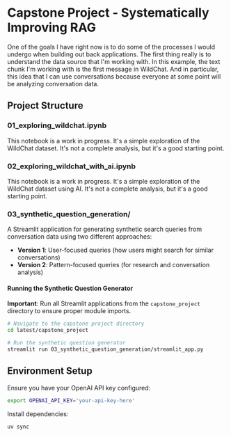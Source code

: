 # Capstone Project - Systematically Improving RAG

One of the goals I have right now is to do some of the processes I would undergo when building out back applications. The first thing really is to understand the data source that I'm working with. In this example, the text chunk I'm working with is the first message in WildChat. And in particular, this idea that I can use conversations because everyone at some point will be analyzing conversation data.

## Project Structure

### 01_exploring_wildchat.ipynb

This notebook is a work in progress. It's a simple exploration of the WildChat dataset. It's not a complete analysis, but it's a good starting point.

### 02_exploring_wildchat_with_ai.ipynb

This notebook is a work in progress. It's a simple exploration of the WildChat dataset using AI. It's not a complete analysis, but it's a good starting point.

### 03_synthetic_question_generation/

A Streamlit application for generating synthetic search queries from conversation data using two different approaches:

- **Version 1**: User-focused queries (how users might search for similar conversations)
- **Version 2**: Pattern-focused queries (for research and conversation analysis)

#### Running the Synthetic Question Generator

**Important**: Run all Streamlit applications from the `capstone_project` directory to ensure proper module imports.

```bash
# Navigate to the capstone project directory
cd latest/capstone_project

# Run the synthetic question generator
streamlit run 03_synthetic_question_generation/streamlit_app.py
```

## Environment Setup

Ensure you have your OpenAI API key configured:

```bash
export OPENAI_API_KEY='your-api-key-here'
```

Install dependencies:

```bash
uv sync
```